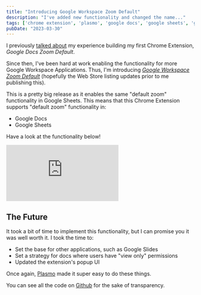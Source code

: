 ```yaml
---
title: "Introducing Google Workspace Zoom Default"
description: "I've added new functionality and changed the name..."
tags: ['chrome extension', 'plasmo', 'google docs', 'google sheets', 'google workspace', 'react']
pubDate: "2023-03-30"
---
```


I previously [talked about](/blog/my-first-chrome-extension) my experience building my first Chrome Extension, 
_Google Docs Zoom Default_.

Since then, I've been hard at work enabling the functionality for more Google Workspace Applications. Thus, I'm
introducing _[Google Workspace Zoom Default][webstore]_ (hopefully the Web Store listing updates prior to me publishing 
this).

This is a pretty big release as it enables the same "default zoom" functionality in Google Sheets. This means that this
Chrome Extension supports "default zoom" functionality in:

- Google Docs
- Google Sheets

Have a look at the functionality below!

<div class="youtubeWrapper">
    <iframe src="https://www.youtube.com/embed/ZbcpamEBEPU" title="YouTube video player" frameborder="0" allow="accelerometer; autoplay; clipboard-write; encrypted-media; gyroscope; picture-in-picture; web-share" allowfullscreen></iframe>
</div>

## The Future

It took a bit of time to implement this functionality, but I can promise you it was well worth it. I took the time to:

- Set the base for other applications, such as Google Slides
- Set a strategy for docs where users have "view only" permissions
- Updated the extension's popup UI

Once again, [Plasmo](https://www.plasmo.com/) made it super easy to do these things.

You can see all the code on [Github][github] for the sake of transparency.

[webstore]: https://chrome.google.com/webstore/detail/google-docs-zoom-default/nflkcdlimipkgbacnfnhfecjgmojhklo
[github]: https://github.com/vernak2539/chrome-extension-google-doc-default-zoom
